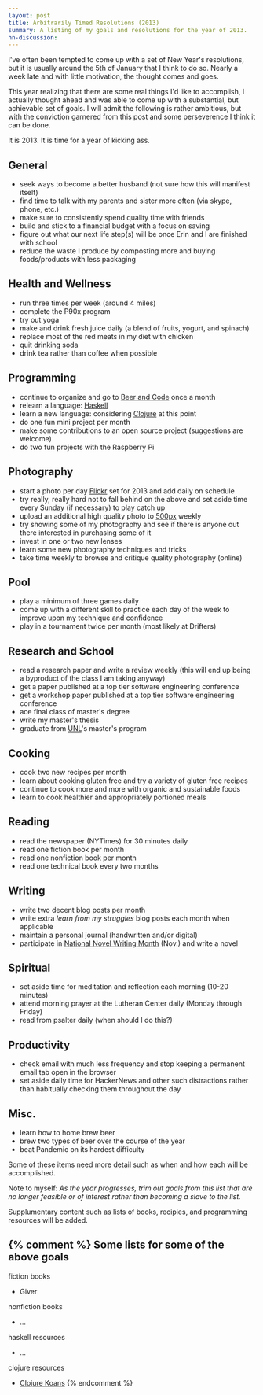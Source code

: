 ```yaml
---
layout: post
title: Arbitrarily Timed Resolutions (2013)
summary: A listing of my goals and resolutions for the year of 2013.
hn-discussion:
---
```


I've often been tempted to come up with a set of New Year's resolutions, but
it is usually around the 5th of January that I think to do so. Nearly a week
late and with little motivation, the thought comes and goes.

This year realizing that there are some real things I'd like to accomplish, I
actually thought ahead and was able to come up with a substantial, but
achievable set of goals. I will admit the following is rather ambitious, but
with the conviction garnered from this post and some perseverence I think it
can be done.

It is 2013. It is time for a year of kicking ass.

General
-------

- seek ways to become a better husband (not sure how this will manifest itself)
- find time to talk with my parents and sister more often (via skype, phone,
etc.)
- make sure to consistently spend quality time with friends
- build and stick to a financial budget with a focus on saving
- figure out what our next life step(s) will be once Erin and I are finished
with school
- reduce the waste I produce by composting more and buying foods/products with
less packaging

Health and Wellness
-------------------

- run three times per week (around 4 miles)
- complete the P90x program
- try out yoga
- make and drink fresh juice daily (a blend of fruits, yogurt, and spinach)
- replace most of the red meats in my diet with chicken
- quit drinking soda
- drink tea rather than coffee when possible

Programming
-----------

- continue to organize and go to [Beer and Code](http://beerandco.de) once a
month
- relearn a language: [Haskell](http://www.haskell.org/haskellwiki/Haskell)
- learn a new language: considering [Clojure](http://clojure.org/)
at this point
- do one fun mini project per month
- make some contributions to an open source project (suggestions are welcome)
- do two fun projects with the Raspberry Pi

Photography
-----------

- start a photo per day [Flickr](http://www.flickr.com/photos/jbranchaud)
set for 2013 and add daily on schedule
- try really, really hard not to fall behind on the above and set aside time
every Sunday (if necessary) to play catch up
- upload an additional high quality photo to [500px](http://500px.com/jbrancha)
weekly
- try showing some of my photography and see if there is anyone out there
interested in purchasing some of it
- invest in one or two new lenses
- learn some new photography techniques and tricks
- take time weekly to browse and critique quality photography (online)

Pool
----

- play a minimum of three games daily
- come up with a different skill to practice each day of the week to improve
upon my technique and confidence
- play in a tournament twice per month (most likely at Drifters)

Research and School
-------------------

- read a research paper and write a review weekly (this will end up being a
byproduct of the class I am taking anyway)
- get a paper published at a top tier software engineering conference
- get a workshop paper published at a top tier software engineering conference
- ace final class of master's degree
- write my master's thesis
- graduate from [UNL](http://unl.edu)'s master's program

Cooking
-------

- cook two new recipes per month
- learn about cooking gluten free and try a variety of gluten free recipes
- continue to cook more and more with organic and sustainable foods
- learn to cook healthier and appropriately portioned meals

Reading
-------

- read the newspaper (NYTimes) for 30 minutes daily
- read one fiction book per month
- read one nonfiction book per month
- read one technical book every two months

Writing
-------

- write two decent blog posts per month
- write extra *learn from my struggles* blog posts each month when applicable
- maintain a personal journal (handwritten and/or digital)
- participate in [National Novel Writing Month](http://www.nanowrimo.org/)
(Nov.) and write a novel

Spiritual
---------

- set aside time for meditation and reflection each morning (10-20 minutes)
- attend morning prayer at the Lutheran Center daily (Monday through Friday)
- read from psalter daily (when should I do this?)

Productivity
------------

- check email with much less frequency and stop keeping a permanent email tab
open in the browser
- set aside daily time for HackerNews and other such distractions rather than
habitually checking them throughout the day
 

Misc.
-----

- learn how to home brew beer
- brew two types of beer over the course of the year
- beat Pandemic on its hardest difficulty

Some of these items need more detail such as when and how each will be accomplished.

Note to myself: *As the year progresses, trim out goals from this list that are no longer
feasible or of interest rather than becoming a slave to the list.*

Supplumentary content such as lists of books, recipies, and programming
resources will be added.

{% comment %}
Some lists for some of the above goals
---

fiction books

- Giver

nonfiction books
- ...

haskell resources

- ...

clojure resources

- [Clojure Koans](http://clojurekoans.com/)
{% endcomment %}

